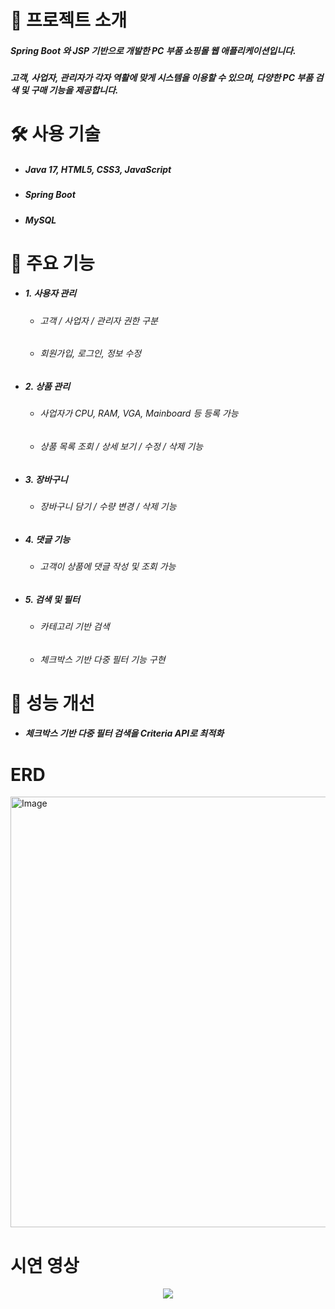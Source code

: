 # 📝 프로젝트 소개
##### Spring Boot 와 JSP 기반으로 개발한 PC 부품 쇼핑몰 웹 애플리케이션입니다.
##### 고객, 사업자, 관리자가 각자 역활에 맞게 시스템을 이용할 수 있으며, 다양한 PC 부품 검색 및 구매 기능을 제공합니다.

# 🛠️ 사용 기술
+ ##### Java 17, HTML5, CSS3, JavaScript
+ ##### Spring Boot
+ ##### MySQL

# 🚀 주요 기능
+ ##### 1. 사용자 관리
    + ###### 고객 / 사업자 / 관리자 권한 구분
    + ###### 회원가입, 로그인, 정보 수정
+ ##### 2. 상품 관리
    + ###### 사업자가 CPU, RAM, VGA, Mainboard 등 등록 가능
    + ###### 상품 목록 조회 / 상세 보기 / 수정 / 삭제 기능
+ ##### 3. 장바구니
    + ###### 장바구니 담기 / 수량 변경 / 삭제 기능
+ ##### 4. 댓글 기능
    + ###### 고객이 상품에 댓글 작성 및 조회 가능
+ ##### 5. 검색 및 필터
    + ###### 카테고리 기반 검색
    + ###### 체크박스 기반 다중 필터 기능 구현

# 🎯 성능 개선
+ ##### 체크박스 기반 다중 필터 검색을 Criteria API로 최적화

# ERD
<img width="658" height="689" alt="Image" src="https://github.com/user-attachments/assets/a122ff23-50e9-4e89-8284-9c27ea004a9e" />

# 시연 영상
<p align="center">
    <img src="https://github.com/Llite3253/CsProject/issues/2#issue-3459869476">
</p>
